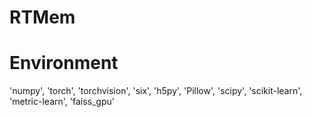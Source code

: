 # RTMem

# Environment

'numpy', 'torch', 'torchvision',
'six', 'h5py', 'Pillow', 'scipy',
'scikit-learn', 'metric-learn', 'faiss_gpu'
